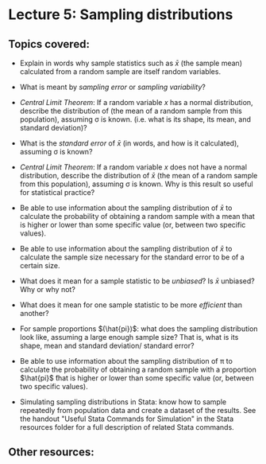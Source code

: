 # Lecture 5: Sampling distributions

## Topics covered:

* Explain in words why sample statistics such as $\bar{x}$ (the sample mean) calculated from a random sample are itself random variables.

* What is meant by *sampling error* or *sampling variability*?

* *Central Limit Theorem*: If a random variable *x* has a normal distribution, describe the distribution of (the mean of a random sample from this population), assuming σ is known. (i.e. what is its shape, its mean, and standard deviation)?

* What is the *standard error* of $\bar{x}$ (in words, and how is it calculated), assuming σ is known? 

* *Central Limit Theorem*: If a random variable *x* does not have a normal distribution, describe the distribution of $\bar{x}$ (the mean of a random sample from this population), assuming σ is known. Why is this result so useful for statistical practice?

* Be able to use information about the sampling distribution of $\bar{x}$ to calculate the probability of obtaining a random sample with a mean that is higher or lower than some specific value (or, between two specific values).

* Be able to use information about the sampling distribution of $\bar{x}$ to calculate the sample size necessary for the standard error to be of a certain size. 

* What does it mean for a sample statistic to be *unbiased*? Is $\bar{x}$ unbiased? Why or why not?

* What does it mean for one sample statistic to be more *efficient* than another?

* For sample proportions $(\hat{pi})$: what does the sampling distribution look like, assuming a large enough sample size? That is, what is its shape, mean and standard deviation/ standard error?

* Be able to use information about the sampling distribution of &pi; to calculate the probability of obtaining a random sample with a proportion $\hat{pi}$ ̂that is higher or lower than some specific value (or, between two specific values).

* Simulating sampling distributions in Stata: know how to sample repeatedly from population data and create a dataset of the results. See the handout "Useful Stata Commands for Simulation" in the Stata resources folder for a full description of related Stata commands.

## Other resources:

